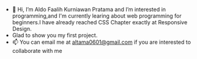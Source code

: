 - 👋 Hi, I’m Aldo Faalih Kurniawan Pratama and I’m interested in programming,and I'm currently learing about web programming for beginners.I have already reached CSS Chapter exactly at Responsive Design.
- Glad to show you my first project.
- 📫 You can email me at altama0601@gmail.com if you are interested to collaborate with me

<!---
AldoFaa11/AldoFaa11 is a ✨ special ✨ repository because its `README.md` (this file) appears on your GitHub profile.
You can click the Preview link to take a look at your changes.
--->

